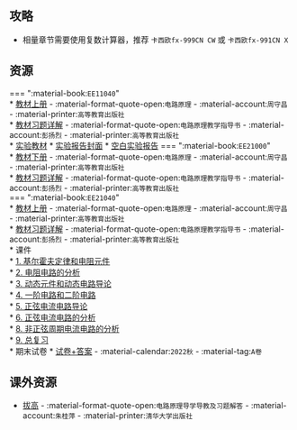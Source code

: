 ## 攻略
- 相量章节需要使用复数计算器，推荐 `卡西欧fx-999CN CW` 或 `卡西欧fx-991CN X`

## 资源  
=== ":material-book:`EE11040`"  
    * [教材上册](https://api.mir6.com/api/lanzou?url=https://cqu-openlib.lanzout.com/ixvvW23oyo2f&down=true) - :material-format-quote-open:`电路原理` - :material-account:`周守昌` - :material-printer:`高等教育出版社`  
        * [教材习题详解](https://api.mir6.com/api/lanzou?url=https://cqu-openlib.lanzout.com/ilZpZ2452a2b&down=true) - :material-format-quote-open:`电路原理教学指导书` - :material-account:`彭扬烈` - :material-printer:`高等教育出版社`  
    * [实验教材](https://api.mir6.com/api/lanzou?url=https://cqu-openlib.lanzout.com/i5hjJ2gdot2h&down=true)
    * [实验报告封面](https://api.mir6.com/api/lanzou?url=https://cqu-openlib.lanzout.com/i9TQg2flydyf&down=true)
    * [空白实验报告](https://api.mir6.com/api/lanzou?url=https://cqu-openlib.lanzout.com/iqA6U2flye0h&down=true)
=== ":material-book:`EE21000`"  
    * [教材下册](https://api.mir6.com/api/lanzou?url=https://cqu-openlib.lanzout.com/i91l623oyole&down=true) - :material-format-quote-open:`电路原理` - :material-account:`周守昌` - :material-printer:`高等教育出版社`  
        * [教材习题详解](https://api.mir6.com/api/lanzou?url=https://cqu-openlib.lanzout.com/ilZpZ2452a2b&down=true) - :material-format-quote-open:`电路原理教学指导书` - :material-account:`彭扬烈` - :material-printer:`高等教育出版社`  
=== ":material-book:`EE21040`"  
    * [教材上册](https://api.mir6.com/api/lanzou?url=https://cqu-openlib.lanzout.com/ixvvW23oyo2f&down=true) - :material-format-quote-open:`电路原理` - :material-account:`周守昌` - :material-printer:`高等教育出版社`  
        * [教材习题详解](https://api.mir6.com/api/lanzou?url=https://cqu-openlib.lanzout.com/ilZpZ2452a2b&down=true) - :material-format-quote-open:`电路原理教学指导书` - :material-account:`彭扬烈` - :material-printer:`高等教育出版社`  
    * 课件  
        * [1. 基尔霍夫定律和电阻元件](https://api.mir6.com/api/lanzou?url=https://cqu-openlib.lanzout.com/iKo9J23oz1bc&down=true)  
        * [2. 电阻电路的分析](https://api.mir6.com/api/lanzou?url=https://cqu-openlib.lanzout.com/i1W1i23oz1ja&down=true)  
        * [3. 动态元件和动态电路导论](https://api.mir6.com/api/lanzou?url=https://cqu-openlib.lanzout.com/ie93B23oz1sj&down=true)  
        * [4. 一阶电路和二阶电路](https://api.mir6.com/api/lanzou?url=https://cqu-openlib.lanzout.com/iKlF123oz26d&down=true)  
        * [5. 正弦电流电路导论](https://api.mir6.com/api/lanzou?url=https://cqu-openlib.lanzout.com/i0bHI23oz2cj&down=true)  
        * [6. 正弦电流电路的分析](https://api.mir6.com/api/lanzou?url=https://cqu-openlib.lanzout.com/iYy4i23oz2if&down=true)  
        * [8. 非正弦周期电流电路的分析](https://api.mir6.com/api/lanzou?url=https://cqu-openlib.lanzout.com/iL7Hb23oz2li&down=true)  
        * [9. 总复习](https://api.mir6.com/api/lanzou?url=https://cqu-openlib.lanzout.com/iJF8c23oz2ob&down=true)  
    * 期末试卷
        * [试卷+答案](https://api.mir6.com/api/lanzou?url=https://cqu-openlib.lanzout.com/i9Zhb23oz09e&down=true) - :material-calendar:`2022秋` - :material-tag:`A卷`  

## 课外资源  
- [拔高](https://api.mir6.com/api/lanzou?url=https://cqu-openlib.lanzout.com/iAapi2dqyiih&down=true) - :material-format-quote-open:`电路原理导学导教及习题解答` - :material-account:`朱桂萍` - :material-printer:`清华大学出版社`  